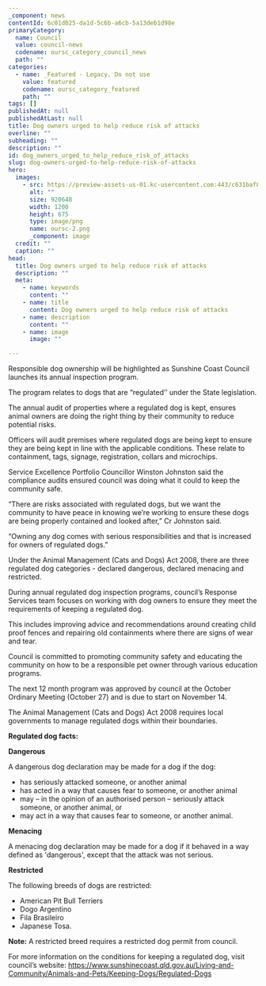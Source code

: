 ```yaml
---
_component: news
contentId: 6c01d025-da1d-5c6b-a6cb-5a13deb1d98e
primaryCategory:
  name: Council
  value: council-news
  codename: oursc_category_council_news
  path: ""
categories:
  - name: _Featured - Legacy. Do not use
    value: featured
    codename: oursc_category_featured
    path: ""
tags: []
publishedAt: null
publishedAtLast: null
title: Dog owners urged to help reduce risk of attacks
overline: ""
subheading: ""
description: ""
id: dog_owners_urged_to_help_reduce_risk_of_attacks
slug: dog-owners-urged-to-help-reduce-risk-of-attacks
hero:
  images:
    - src: https://preview-assets-us-01.kc-usercontent.com:443/c631baf8-1b46-001f-580c-d0001b68b4a8/77675e38-de37-433f-8c42-505b49c75f5d/oursc-2.png
      alt: ""
      size: 920648
      width: 1200
      height: 675
      type: image/png
      name: oursc-2.png
      _component: image
  credit: ""
  caption: ""
head:
  title: Dog owners urged to help reduce risk of attacks
  description: ""
  meta:
    - name: keywords
      content: ""
    - name: title
      content: Dog owners urged to help reduce risk of attacks
    - name: description
      content: ""
    - name: image
      image: ""

---
```

Responsible dog ownership will be highlighted as Sunshine Coast Council launches its annual inspection program.

The program relates to dogs that are “regulated’’ under the State legislation.

The annual audit of properties where a regulated dog is kept, ensures animal owners are doing the right thing by their community to reduce potential risks.

Officers will audit premises where regulated dogs are being kept to ensure they are being kept in line with the applicable conditions. These relate to containment, tags, signage, registration, collars and microchips.

Service Excellence Portfolio Councillor Winston Johnston said the compliance audits ensured council was doing what it could to keep the community safe.

“There are risks associated with regulated dogs, but we want the community to have peace in knowing we’re working to ensure these dogs are being properly contained and looked after,” Cr Johnston said.

“Owning any dog comes with serious responsibilities and that is increased for owners of regulated dogs.”

Under the Animal Management (Cats and Dogs) Act 2008, there are three regulated dog categories - declared dangerous, declared menacing and restricted.

During annual regulated dog inspection programs, council’s Response Services team focuses on working with dog owners to ensure they meet the requirements of keeping a regulated dog.

This includes improving advice and recommendations around creating child proof fences and repairing old containments where there are signs of wear and tear.

Council is committed to promoting community safety and educating the community on how to be a responsible pet owner through various education programs.

The next 12 month program was approved by council at the October Ordinary Meeting (October 27) and is due to start on November 14.

The Animal Management (Cats and Dogs) Act 2008 requires local governments to manage regulated dogs within their boundaries.

**Regulated dog facts:**

**Dangerous**

A dangerous dog declaration may be made for a dog if the dog:

*   has seriously attacked someone, or another animal
*   has acted in a way that causes fear to someone, or another animal
*   may – in the opinion of an authorised person – seriously attack someone, or another animal, or
*   may act in a way that causes fear to someone, or another animal.

**Menacing**

A menacing dog declaration may be made for a dog if it behaved in a way defined as 'dangerous', except that the attack was not serious.

**Restricted**

The following breeds of dogs are restricted:

*   American Pit Bull Terriers
*   Dogo Argentino
*   Fila Brasileiro
*   Japanese Tosa.

**Note:** A restricted breed requires a restricted dog permit from council.

For more information on the conditions for keeping a regulated dog, visit council’s website: <https://www.sunshinecoast.qld.gov.au/Living-and-Community/Animals-and-Pets/Keeping-Dogs/Regulated-Dogs>
